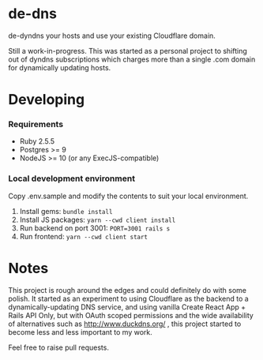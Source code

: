 # de-dns

de-dyndns your hosts and use your existing Cloudflare domain.

Still a work-in-progress. This was started as a personal project to shifting out of dyndns subscriptions which charges more than a single .com domain for dynamically updating hosts.

# Developing

### Requirements

- Ruby 2.5.5
- Postgres >= 9
- NodeJS >= 10 (or any ExecJS-compatible)

### Local development environment

Copy .env.sample and modify the contents to suit your local environment.

1. Install gems: `bundle install`
2. Install JS packages: `yarn --cwd client install`
3. Run backend on port 3001: `PORT=3001 rails s`
4. Run frontend: `yarn --cwd client start`

# Notes

This project is rough around the edges and could definitely do with some polish. It started as an experiment to using Cloudflare as the backend to a dynamically-updating DNS service, and using vanilla Create React App + Rails API Only, but with OAuth scoped permissions and the wide availability of alternatives such as http://www.duckdns.org/ , this project started to become less and less important to my work.

Feel free to raise pull requests.
